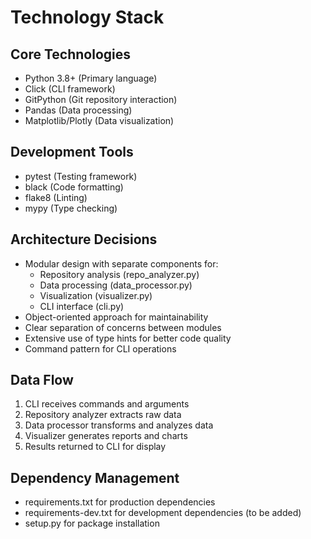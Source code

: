 # Technology Stack

## Core Technologies
- Python 3.8+ (Primary language)
- Click (CLI framework)
- GitPython (Git repository interaction)
- Pandas (Data processing)
- Matplotlib/Plotly (Data visualization)

## Development Tools
- pytest (Testing framework)
- black (Code formatting)
- flake8 (Linting)
- mypy (Type checking)

## Architecture Decisions
- Modular design with separate components for:
  - Repository analysis (repo_analyzer.py)
  - Data processing (data_processor.py)
  - Visualization (visualizer.py)
  - CLI interface (cli.py)
- Object-oriented approach for maintainability
- Clear separation of concerns between modules
- Extensive use of type hints for better code quality
- Command pattern for CLI operations

## Data Flow
1. CLI receives commands and arguments
2. Repository analyzer extracts raw data
3. Data processor transforms and analyzes data
4. Visualizer generates reports and charts
5. Results returned to CLI for display

## Dependency Management
- requirements.txt for production dependencies
- requirements-dev.txt for development dependencies (to be added)
- setup.py for package installation
